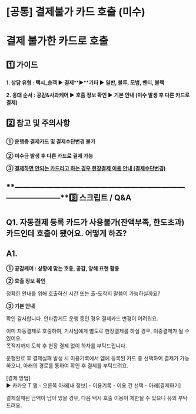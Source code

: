 # [공통] 결제불가 카드 호출 (미수)

**결제 불가한 카드로 호출**
=================

**1️⃣ 가이드**
-----------

**1. 상담 유형 : 택시\_승객 ▶ 결제****▶****기타 ▶ 일반, 블루, 모범, 벤티, 블랙**

**2. 응대 순서 : 공감&사과케어 ▶ 호출 정보 확인 ▶ 기본 안내 (미수 발생 후 다른 카드로 결제)**

**2️⃣ 참고 및 주의사항**
-----------------

#### **① 운행중 결제카드 및 결제수단변경 불가**

**② 미수금 발생 후 다른 카드로 결제 가능**

**③ [결제하면 안되는 카드라고 하는 경우 현장결제 이용 안내 (결제수단변경)](https://kakaomobilitysupport.zendesk.com/hc/ko/articles/29609256627481--%EA%B3%B5%ED%86%B5-%EA%B2%B0%EC%A0%9C%EC%88%98%EB%8B%A8%EB%B3%80%EA%B2%BD-%ED%98%84%EC%9E%A5-%EC%9E%90%EB%8F%99)**

**―****―****―****―****―****―****―****―****―****―****―****―****―****―****―****―****―****―****―****―****―****―****―****―****―****―****―****―****―****3️⃣ 스크립트 / Q&A**
-------------------------------------------------------------------------------------------------------------------------------------------------------------------

**Q1. 자동결제 등록 카드가 사용불가(잔액부족, 한도초과) 카드인데 호출이 됐어요. 어떻게 하죠?**
----------------------------------------------------------

**A1.**
-------

**① 공감케어 : 상황에 맞는 호응, 공감, 양해 표현 활용**

**② 호출 정보 확인**

정확한 안내를 위해 호출하신 시간 또는 출-도착지 말씀이 가능하실까요?

**③ 기본 안내**

확인 감사합니다. 안타깝게도 운행 중인 경우 결제카드 변경이 어려워요.

이미 자동결제로 호출하여, 기사님에게 별도로 현장결제를 하실 경우, 이중결제가 될 수 있어요.   
목적지까지 도착 후 현장 결제 없이 하차를 부탁드립니다.

운행완료 후 결제실패 발생 시 이용기록에서 앱에 등록된 카드 중 선택하여 결제가 가능하오니, 아래의 경로를 통하여 확인 후 결제를 부탁드려요.

[결제 방법]   
▶ 카카오 T 앱 - 오른쪽 아래[내 정보] - 이용기록 - 이용 건 선택 - 아래[결제하기]

결제실패된 금액이 남아 있을 경우, 다음 택시 호출 이용이 제한될 수 있으니 유의 부탁드려요.